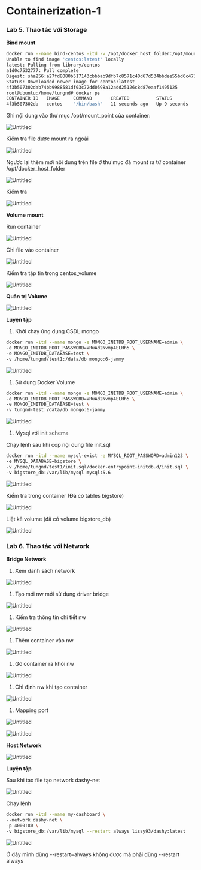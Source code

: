 # Containerization-1

### **Lab 5. Thao tác với Storage**

**Bind mount** 

```bash
docker run --name bind-centos -itd -v /opt/docker_host_folder:/opt/mount_point centos
Unable to find image 'centos:latest' locally
latest: Pulling from library/centos
a1d0c7532777: Pull complete 
Digest: sha256:a27fd8080b517143cbbbab9dfb7c8571c40d67d534bbdee55bd6c473f432b177
Status: Downloaded newer image for centos:latest
4f3b507302dab74bb9988581df03c72dd0598a12add25126c8d87eaaf1495125
root@ubuntu:/home/tungnd# docker ps 
CONTAINER ID   IMAGE     COMMAND       CREATED          STATUS         PORTS     NAMES
4f3b507302da   centos    "/bin/bash"   11 seconds ago   Up 9 seconds             bind-centos
```

Ghi nội dung vào thư mục /opt/mount_point của container:

![Untitled](Containerization-1%206efe6c1ea7f14b6f81c9c22814adab8d/Untitled.png)

Kiểm tra file được mount ra ngoài

![Untitled](Containerization-1%206efe6c1ea7f14b6f81c9c22814adab8d/Untitled%201.png)

Ngược lại thêm mới nội dung trên file ở thư mục đã mount ra từ container /opt/docker_host_folder

![Untitled](Containerization-1%206efe6c1ea7f14b6f81c9c22814adab8d/Untitled%202.png)

Kiểm tra 

![Untitled](Containerization-1%206efe6c1ea7f14b6f81c9c22814adab8d/Untitled%203.png)

**Volume mount** 

Run container

![Untitled](Containerization-1%206efe6c1ea7f14b6f81c9c22814adab8d/Untitled%204.png)

Ghi file vào container 

![Untitled](Containerization-1%206efe6c1ea7f14b6f81c9c22814adab8d/Untitled%205.png)

Kiểm tra tập tin trong centos_volume

![Untitled](Containerization-1%206efe6c1ea7f14b6f81c9c22814adab8d/Untitled%206.png)

**Quản trị Volume**

![Untitled](Containerization-1%206efe6c1ea7f14b6f81c9c22814adab8d/Untitled%207.png)

**Luyện tập** 

1. Khởi chạy ứng dụng CSDL mongo 

```bash
docker run -itd --name mongo -e MONGO_INITDB_ROOT_USERNAME=admin \
-e MONGO_INITDB_ROOT_PASSWORD=VRuAd2Nvmp4ELHh5 \
-e MONGO_INITDB_DATABASE=test \
-v /home/tungnd/test1:/data/db mongo:6-jammy
```

![Untitled](Containerization-1%206efe6c1ea7f14b6f81c9c22814adab8d/Untitled%208.png)

1. Sử dụng Docker Volume

```bash
docker run -itd --name mongo -e MONGO_INITDB_ROOT_USERNAME=admin \
-e MONGO_INITDB_ROOT_PASSWORD=VRuAd2Nvmp4ELHh5 \
-e MONGO_INITDB_DATABASE=test \
-v tungnd-test:/data/db mongo:6-jammy
```

![Untitled](Containerization-1%206efe6c1ea7f14b6f81c9c22814adab8d/Untitled%209.png)

1. Mysql với  init schema

Chạy lệnh sau khi cop nội dung file init.sql 

```bash
docker run -itd --name mysql-exist -e MYSQL_ROOT_PASSWORD=admin123 \
-e MYSQL_DATABASE=bigstore \
-v /home/tungnd/test1/init.sql/docker-entrypoint-initdb.d/init.sql \
-v bigstore_db:/var/lib/mysql mysql:5.6
```

![Untitled](Containerization-1%206efe6c1ea7f14b6f81c9c22814adab8d/Untitled%2010.png)

Kiểm tra trong container  (Đã có tables bigstore)

![Untitled](Containerization-1%206efe6c1ea7f14b6f81c9c22814adab8d/Untitled%2011.png)

Liệt kê volume (đã có volume bigstore_db)

![Untitled](Containerization-1%206efe6c1ea7f14b6f81c9c22814adab8d/Untitled%2012.png)

### **Lab 6. Thao tác với Network**

**Bridge Network**

1. Xem danh sách network 

![Untitled](Containerization-1%206efe6c1ea7f14b6f81c9c22814adab8d/Untitled%2013.png)

1. Tạo mới nw mới sử dụng driver bridge

![Untitled](Containerization-1%206efe6c1ea7f14b6f81c9c22814adab8d/Untitled%2014.png)

1. Kiểm tra thông tin chi tiết nw

![Untitled](Containerization-1%206efe6c1ea7f14b6f81c9c22814adab8d/Untitled%2015.png)

1. Thêm container vào nw

![Untitled](Containerization-1%206efe6c1ea7f14b6f81c9c22814adab8d/Untitled%2016.png)

1. Gỡ container ra khỏi nw

![Untitled](Containerization-1%206efe6c1ea7f14b6f81c9c22814adab8d/Untitled%2017.png)

1. Chỉ định nw khi tạo container 

![Untitled](Containerization-1%206efe6c1ea7f14b6f81c9c22814adab8d/Untitled%2018.png)

1. Mapping port 

![Untitled](Containerization-1%206efe6c1ea7f14b6f81c9c22814adab8d/Untitled%2019.png)

![Untitled](Containerization-1%206efe6c1ea7f14b6f81c9c22814adab8d/Untitled%2020.png)

**Host Network**

![Untitled](Containerization-1%206efe6c1ea7f14b6f81c9c22814adab8d/Untitled%2021.png)

**Luyện tập** 

Sau khi tạo file tạo network dashy-net

![Untitled](Containerization-1%206efe6c1ea7f14b6f81c9c22814adab8d/Untitled%2022.png)

Chạy lệnh 

```bash
docker run -itd --name my-dashboard \
--network dashy-net \
-p 4000:80 \
-v bigstore_db:/var/lib/mysql --restart always lissy93/dashy:latest 
```

![Untitled](Containerization-1%206efe6c1ea7f14b6f81c9c22814adab8d/Untitled%2023.png)

Ở đây mình dùng --restart=always không được mà phải dùng --restart always